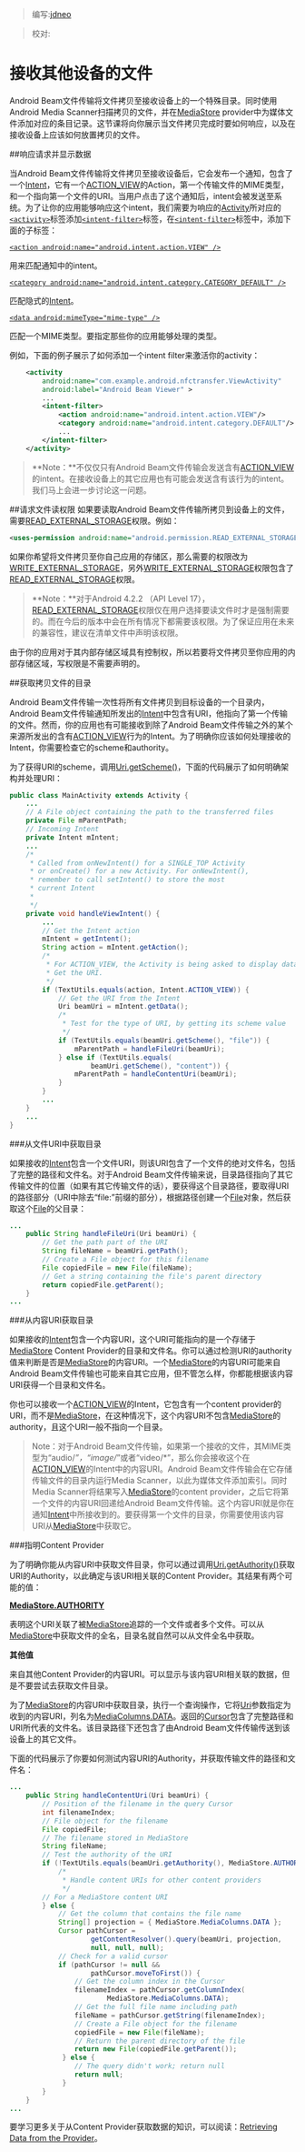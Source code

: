 > 编写:[jdneo](https://github.com/jdneo)

> 校对:

# 接收其他设备的文件
Android Beam文件传输将文件拷贝至接收设备上的一个特殊目录。同时使用Android Media Scanner扫描拷贝的文件，并在[MediaStore](http://developer.android.com/reference/android/provider/MediaStore.html) provider中为媒体文件添加对应的条目记录。这节课将向你展示当文件拷贝完成时要如何响应，以及在接收设备上应该如何放置拷贝的文件。

##响应请求并显示数据

当Android Beam文件传输将文件拷贝至接收设备后，它会发布一个通知，包含了一个[Intent](http://developer.android.com/reference/android/content/Intent.html)，它有一个[ACTION_VIEW](http://developer.android.com/reference/android/content/Intent.html#ACTION_VIEW)的Action，第一个传输文件的MIME类型，和一个指向第一个文件的URI。当用户点击了这个通知后，intent会被发送至系统。为了让你的应用能够响应这个intent，我们需要为响应的[Activity](http://developer.android.com/reference/android/app/Activity.html)所对应的[`<activity>`](http://developer.android.com/guide/topics/manifest/activity-element.html)标签添加[`<intent-filter>`](http://developer.android.com/guide/topics/manifest/intent-filter-element.html)标签，在[`<intent-filter>`](http://developer.android.com/guide/topics/manifest/intent-filter-element.html)标签中，添加下面的子标签：

[`<action android:name="android.intent.action.VIEW" />`](http://developer.android.com/guide/topics/manifest/action-element.html)

用来匹配通知中的intent。

[`<category android:name="android.intent.category.CATEGORY_DEFAULT" />`](http://developer.android.com/guide/topics/manifest/category-element.html)

匹配隐式的[Intent](http://developer.android.com/reference/android/content/Intent.html)。

[`<data android:mimeType="mime-type" />`](http://developer.android.com/guide/topics/manifest/data-element.html)

匹配一个MIME类型。要指定那些你的应用能够处理的类型。

例如，下面的例子展示了如何添加一个intent filter来激活你的activity：

```xml
    <activity
        android:name="com.example.android.nfctransfer.ViewActivity"
        android:label="Android Beam Viewer" >
        ...
        <intent-filter>
            <action android:name="android.intent.action.VIEW"/>
            <category android:name="android.intent.category.DEFAULT"/>
            ...
        </intent-filter>
    </activity>
```

> **Note：**不仅仅只有Android Beam文件传输会发送含有[ACTION_VIEW](http://developer.android.com/reference/android/content/Intent.html#ACTION_VIEW)的intent。在接收设备上的其它应用也有可能会发送含有该行为的intent。我们马上会进一步讨论这一问题。

##请求文件读权限
如果要读取Android Beam文件传输所拷贝到设备上的文件，需要[READ_EXTERNAL_STORAGE](http://developer.android.com/reference/android/Manifest.permission.html#READ_EXTERNAL_STORAGE)权限。例如：

```xml
<uses-permission android:name="android.permission.READ_EXTERNAL_STORAGE" />
```

如果你希望将文件拷贝至你自己应用的存储区，那么需要的权限改为[WRITE_EXTERNAL_STORAGE](http://developer.android.com/reference/android/Manifest.permission.html#WRITE_EXTERNAL_STORAGE)，另外[WRITE_EXTERNAL_STORAGE](http://developer.android.com/reference/android/Manifest.permission.html#WRITE_EXTERNAL_STORAGE)权限包含了[READ_EXTERNAL_STORAGE](http://developer.android.com/reference/android/Manifest.permission.html#READ_EXTERNAL_STORAGE)权限。

> **Note：**对于Android 4.2.2 （API Level 17），[READ_EXTERNAL_STORAGE](http://developer.android.com/reference/android/Manifest.permission.html#READ_EXTERNAL_STORAGE)权限仅在用户选择要读文件时才是强制需要的。而在今后的版本中会在所有情况下都需要该权限。为了保证应用在未来的兼容性，建议在清单文件中声明该权限。

由于你的应用对于其内部存储区域具有控制权，所以若要将文件拷贝至你应用的内部存储区域，写权限是不需要声明的。

##获取拷贝文件的目录

Android Beam文件传输一次性将所有文件拷贝到目标设备的一个目录内，Android Beam文件传输通知所发出的[Intent](http://developer.android.com/reference/android/content/Intent.html)中包含有URI，他指向了第一个传输的文件。然而，你的应用也有可能接收到除了Android Beam文件传输之外的某个来源所发出的含有[ACTION_VIEW](http://developer.android.com/reference/android/content/Intent.html#ACTION_VIEW)行为的Intent。为了明确你应该如何处理接收的Intent，你需要检查它的scheme和authority。

为了获得URI的scheme，调用[Uri.getScheme()](http://developer.android.com/reference/android/net/Uri.html#getScheme\(\))，下面的代码展示了如何明确架构并处理URI：

```java
public class MainActivity extends Activity {
    ...
    // A File object containing the path to the transferred files
    private File mParentPath;
    // Incoming Intent
    private Intent mIntent;
    ...
    /*
     * Called from onNewIntent() for a SINGLE_TOP Activity
     * or onCreate() for a new Activity. For onNewIntent(),
     * remember to call setIntent() to store the most
     * current Intent
     *
     */
    private void handleViewIntent() {
        ...
        // Get the Intent action
        mIntent = getIntent();
        String action = mIntent.getAction();
        /*
         * For ACTION_VIEW, the Activity is being asked to display data.
         * Get the URI.
         */
        if (TextUtils.equals(action, Intent.ACTION_VIEW)) {
            // Get the URI from the Intent
            Uri beamUri = mIntent.getData();
            /*
             * Test for the type of URI, by getting its scheme value
             */
            if (TextUtils.equals(beamUri.getScheme(), "file")) {
                mParentPath = handleFileUri(beamUri);
            } else if (TextUtils.equals(
                    beamUri.getScheme(), "content")) {
                mParentPath = handleContentUri(beamUri);
            }
        }
        ...
    }
    ...
}
```

###从文件URI中获取目录

如果接收的[Intent](http://developer.android.com/reference/android/content/Intent.html)包含一个文件URI，则该URI包含了一个文件的绝对文件名，包括了完整的路径和文件名。对于Android Beam文件传输来说，目录路径指向了其它传输文件的位置（如果有其它传输文件的话），要获得这个目录路径，要取得URI的路径部分（URI中除去“file:”前缀的部分），根据路径创建一个[File](http://developer.android.com/reference/java/io/File.html)对象，然后获取这个[File](http://developer.android.com/reference/java/io/File.html)的父目录：

```java
...
    public String handleFileUri(Uri beamUri) {
        // Get the path part of the URI
        String fileName = beamUri.getPath();
        // Create a File object for this filename
        File copiedFile = new File(fileName);
        // Get a string containing the file's parent directory
        return copiedFile.getParent();
    }
...
```

###从内容URI获取目录

如果接收的[Intent](http://developer.android.com/reference/android/content/Intent.html)包含一个内容URI，这个URI可能指向的是一个存储于[MediaStore](http://developer.android.com/reference/android/provider/MediaStore.html) Content Provider的目录和文件名。你可以通过检测URI的authority值来判断是否是[MediaStore](http://developer.android.com/reference/android/provider/MediaStore.html)的内容URI。一个[MediaStore](http://developer.android.com/reference/android/provider/MediaStore.html)的内容URI可能来自Android Beam文件传输也可能来自其它应用，但不管怎么样，你都能根据该内容URI获得一个目录和文件名。

你也可以接收一个[ACTION_VIEW](http://developer.android.com/reference/android/content/Intent.html#ACTION_VIEW)的Intent，它包含有一个content provider的URI，而不是[MediaStore](http://developer.android.com/reference/android/provider/MediaStore.html)，在这种情况下，这个内容URI不包含[MediaStore](http://developer.android.com/reference/android/provider/MediaStore.html)的authority，且这个URI一般不指向一个目录。

> Note：对于Android Beam文件传输，如果第一个接收的文件，其MIME类型为“audio/*”，“image/*”或者“video/*”，那么你会接收这个在[ACTION_VIEW](http://developer.android.com/reference/android/content/Intent.html#ACTION_VIEW)的Intent中的内容URI。Android Beam文件传输会在它存储传输文件的目录内运行Media Scanner，以此为媒体文件添加索引。同时Media Scanner将结果写入[MediaStore](http://developer.android.com/reference/android/provider/MediaStore.html)的content provider，之后它将第一个文件的内容URI回递给Android Beam文件传输。这个内容URI就是你在通知[Intent](http://developer.android.com/reference/android/content/Intent.html)中所接收到的。要获得第一个文件的目录，你需要使用该内容URI从[MediaStore](http://developer.android.com/reference/android/provider/MediaStore.html)中获取它。

###指明Content Provider

为了明确你能从内容URI中获取文件目录，你可以通过调用[Uri.getAuthority()](http://developer.android.com/reference/android/net/Uri.html#getAuthority\(\))获取URI的Authority，以此确定与该URI相关联的Content Provider。其结果有两个可能的值：

**[MediaStore.AUTHORITY](http://developer.android.com/reference/android/provider/MediaStore.html#AUTHORITY)**

表明这个URI关联了被[MediaStore](http://developer.android.com/reference/android/provider/MediaStore.html)追踪的一个文件或者多个文件。可以从[MediaStore](http://developer.android.com/reference/android/provider/MediaStore.html)中获取文件的全名，目录名就自然可以从文件全名中获取。

**其他值**

来自其他Content Provider的内容URI。可以显示与该内容URI相关联的数据，但是不要尝试去获取文件目录。

为了[MediaStore](http://developer.android.com/reference/android/provider/MediaStore.html)的内容URI中获取目录，执行一个查询操作，它将[Uri](http://developer.android.com/reference/android/net/Uri.html)参数指定为收到的内容URI，列名为[MediaColumns.DATA](http://developer.android.com/reference/android/provider/MediaStore.MediaColumns.html#DATA)。返回的[Cursor](http://developer.android.com/reference/android/database/Cursor.html)包含了完整路径和URI所代表的文件名。该目录路径下还包含了由Android Beam文件传输传送到该设备上的其它文件。

下面的代码展示了你要如何测试内容URI的Authority，并获取传输文件的路径和文件名：

```java
...
    public String handleContentUri(Uri beamUri) {
        // Position of the filename in the query Cursor
        int filenameIndex;
        // File object for the filename
        File copiedFile;
        // The filename stored in MediaStore
        String fileName;
        // Test the authority of the URI
        if (!TextUtils.equals(beamUri.getAuthority(), MediaStore.AUTHORITY)) {
            /*
             * Handle content URIs for other content providers
             */
        // For a MediaStore content URI
        } else {
            // Get the column that contains the file name
            String[] projection = { MediaStore.MediaColumns.DATA };
            Cursor pathCursor =
                    getContentResolver().query(beamUri, projection,
                    null, null, null);
            // Check for a valid cursor
            if (pathCursor != null &&
                    pathCursor.moveToFirst()) {
                // Get the column index in the Cursor
                filenameIndex = pathCursor.getColumnIndex(
                        MediaStore.MediaColumns.DATA);
                // Get the full file name including path
                fileName = pathCursor.getString(filenameIndex);
                // Create a File object for the filename
                copiedFile = new File(fileName);
                // Return the parent directory of the file
                return new File(copiedFile.getParent());
             } else {
                // The query didn't work; return null
                return null;
             }
        }
    }
...
```

要学习更多关于从Content Provider获取数据的知识，可以阅读：[Retrieving Data from the Provider](http://developer.android.com/guide/topics/providers/content-provider-basics.html#SimpleQuery)。
